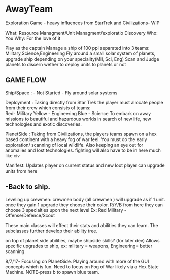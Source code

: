 # AwayTeam
Exploration Game - heavy influences from StarTrek and Civilizations- WIP

What: Resource Managment/Unit Managment/exploratio Discovery
Who: You
Why: For the love of it

Play as the captain
Manage a ship of 100 ppl separated into 3 teams: Military,Science,Engineering
Fly around a small solar system of planets, upgrade ship depending on your speciality(Mil, Sci, Eng)
Scan and Judge planets to discern wether to deploy units to planets or not

GAME FLOW
--------------------------------------------------------------------
Ship/Space : - Not Started - Fly around solar systems

Deployment :
Taking directly from Star Trek the player must allocate people from their crew which consists of
teams:    
    Red- Military
    Yellow - Engineering
    Blue - Science
To embark on away missions to beautiful and hazardous worlds in search of new life, new technologies and exotic discoveries.

PlanetSide :
Taking from Civilizations, the players teams spawn on a hex based continent with a heavy fog of war feel. You must do the early exploration/ scanning of local wildlife. Also keeping an eye out for anomalies and lost technologies.
fighting will also have to be in here much like civ

Manifest:
Updates player on current status and new loot
player can upgrade units from here

-Back to ship. 
----------------------------------------------------------------------


Leveling up crewmen: crewmen body (all crewmen ) will upgrade as if 1 unit. 
once they gain 1 upgrade they choose their color. R/Y/B
from here they can choose 3 specialties upon the next level
Ex: Red Military - Offense/Defence/Scout

These main classes will effect their stats and abilities they can learn. 
The subclasses further develop their ability tree.

on top of planet side abilities, maybe shipside skills? (for later dev)
Allows specific upgrades to ship, ex: military = weapons, Engineering= better scanning.

8/7/17- Focusing on PlanetSide. Playing around with more of the GUI concepts which is fun.
Need to focus on Fog of War likely via a Hex State Machine. NOTE-press b to spawn blue team. 
